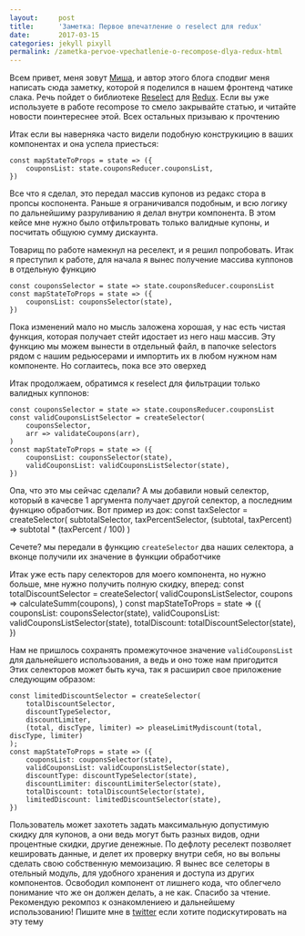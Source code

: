 ```yaml
---
layout:     post
title:      'Заметка: Первое впечатление о reselect для redux'
date:       2017-03-15
categories: jekyll pixyll
permalink: /zametka-pervoe-vpechatlenie-o-recompose-dlya-redux-html
---
```




Всем привет, меня зовут [Миша](https://twitter.com/pvpshoot), и автор этого блога сподвиг меня написать сюда заметку, которой я поделился в нашем фронтенд чатике слака.
Речь пойдет о библиотеке [Reselect](https://github.com/reactjs/reselect) для [Redux](https://github.com/reactjs/redux).
Если вы уже используете в работе recompose то смело закрывайте статью, и читайте новости поинтереснее этой.
Всех остальных призываю к прочтению


Итак если вы наверняка часто видели подобную конструкицию в ваших компонентах и она успела приесться:

    const mapStateToProps = state => ({
        couponsList: state.couponsReducer.couponsList,
    })
    
Все что я сделал, это передал массив купонов из редакс стора в пропсы коспонента.
Раньше я ограничивался подобным, и всю логику по дальнейшиму разруливанию я делал внутри компонента.
В этом кейсе мне нужно было отфильтровать только валидные купоны, и посчитать общуюю сумму дискаунта.

Товарищ по работе намекнул на реселект, и я решил попробовать.
Итак я преступил к работе, для начала я вынес получение массива куппонов в отдельную функцию

    const couponsSelector = state => state.couponsReducer.couponsList
    const mapStateToProps = state => ({
        couponsList: couponsSelector(state),
    })

Пока изменений мало но мысль заложена хорошая, у нас есть чистая функция, которая получает стейт идостает из него наш массив.
Эту функцию мы можем вынести в отдельный файл, в папочке selectors рядом с нашим редьюсерами и импортить их в любом нужном нам компоненте.
Но соглаитесь, пока все это оверхед

Итак продолжаем, обратимся к reselect для фильтрации только валидных куппонов:

    const couponsSelector = state => state.couponsReducer.couponsList
    const validCouponsListSelector = createSelector(
        couponsSelector,
        arr => validateCoupons(arr),
    )
    const mapStateToProps = state => ({
        couponsList: couponsSelector(state),
        validCouponsList: validCouponsListSelector(state),
    })

Опа, что это мы сейчас сделали?
А мы добавили новый селектор, который в качесве 1 аргумента получает другой селектор, а последним функцию обработчик.
Вот пример из док:
    const taxSelector = createSelector(
        subtotalSelector,
        taxPercentSelector,
        (subtotal, taxPercent) => subtotal * (taxPercent / 100)
    )

Сечете? мы передали в функцию `createSelector` два наших селектора, а вконце получили их значение в функции обработчике

Итак уже есть пару селекторов для моего компонента, но нужно больше, мне нужно получить полную скидку, вперед:
    const totalDiscountSelector = createSelector(
        validCouponsListSelector,
        coupons => calculateSumm(coupons),
    )
    const mapStateToProps = state => ({
        couponsList: couponsSelector(state),
        validCouponsList: validCouponsListSelector(state),
        totalDiscount: totalDiscountSelector(state),
    })

Нам не пришлось сохранять промежуточное значение `validCouponsList` для дальнейшего использования, а ведь и оно тоже нам пригодится
Этих селекторов может быть куча, так я расширил свое приложение следующим образом:

    const limitedDiscountSelector = createSelector(
        totalDiscountSelector,
        discountTypeSelector,
        discountLimiter,
        (total, discType, limiter) => pleaseLimitMydiscount(total, discType, limiter)
    );
    const mapStateToProps = state => ({
        couponsList: couponsSelector(state),
        validCouponsList: validCouponsListSelector(state),
        discountType: discountTypeSelector(state),
        discountLimiter: discountLimiterSelector(state),
        totalDiscount: totalDiscountSelector(state),
        limitedDiscount: limitedDiscountSelector(state), 
    })

Пользователь может захотеть задать максимальную допустимую скидку для купонов, а они ведь могут быть разных видов, одни процентные скидки, другие денежные. 
По дефлоту реселект позволяет кешировать данные, и делет их проверку внутри себя, но вы вольны сделать свою собственную мемоизацию.
Я вынес все селеторы в отельный модуль, для удобного хранения и доступа из других компонентов.
Освободил компонент от лишнего кода, что облегчело понимание что же он должен делать, а не как.
Спасибо за чтение.
Рекомендую рекомпоз к ознакомлениею и дальнейшему использованию!
Пишите мне в [twitter](https://twitter.com/pvpshoot) если хотите подискутировать на эту тему

